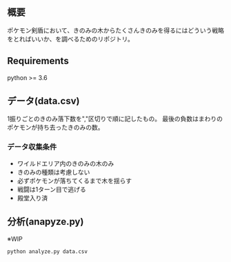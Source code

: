 ## 概要
ポケモン剣盾において、きのみの木からたくさんきのみを得るにはどういう戦略をとればいいか、を調べるためのリポジトリ。

## Requirements
python >= 3.6

## データ(data.csv)
1振りごとのきのみ落下数を","区切りで順に記したもの。
最後の負数はまわりのポケモンが持ち去ったきのみの数。

### データ収集条件
- ワイルドエリア内のきのみの木のみ
- きのみの種類は考慮しない
- 必ずポケモンが落ちてくるまで木を揺らす
- 戦闘は1ターン目で逃げる
- 殿堂入り済

## 分析(anapyze.py)
※WIP
```
python analyze.py data.csv
```

